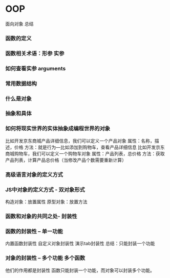 # OOP
面向对象   总结
### 函数的定义
### 函数相关术语：形参 实参
### 如何查看实参 arguments
### 常用数据结构
### 什么是对象
### 抽象和具体
### 如何将现实世界的实体抽象成编程世界的对象
  比如开发京东商城产品详细信息，我们可以定义一个产品对象
  	属性：名称，描述，价格
  	方法：就是行为—比如添加到购物车，查看产品详细信息
  比如开发京东商城购物车，我们可以定义一个购物车对象
  	属性：产品列表，总价格
  	方法：获取产品列表，计算产品总价格（当修改产品个数需要重新计算）
### 高级语言对象的定义方式
### JS中对象的定义方式  - 双对象形式
  构造对象：放置属性
  原型对象：放置方法
### 函数和对象的共同之处- 封装性
### 函数的封装性 – 单一功能
  内置函数封装性
  自定义对象封装性
  演示tab封装性
  总结：只能封装一个功能
### 对象的封装性 – 多个功能 多个函数
  他们的作用都是封装性
  函数只能封装一个功能，而对象可以封装多个功能。
